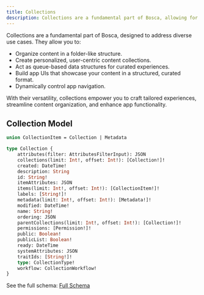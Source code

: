 ```yaml
---
title: Collections
description: Collections are a fundamental part of Bosca, allowing for organization of content.
---
```


Collections are a fundamental part of Bosca, designed to address diverse use cases. They allow you to:

- Organize content in a folder-like structure.
- Create personalized, user-centric content collections.
- Act as queue-based data structures for curated experiences.
- Build app UIs that showcase your content in a structured, curated format.
- Dynamically control app navigation.

With their versatility, collections empower you to craft tailored experiences, streamline content organization, and enhance app functionality.

## Collection Model

```graphql
union CollectionItem = Collection | Metadata

type Collection {
    attributes(filter: AttributesFilterInput): JSON
    collections(limit: Int!, offset: Int!): [Collection!]!
    created: DateTime!
    description: String
    id: String!
    itemAttributes: JSON
    items(limit: Int!, offset: Int!): [CollectionItem!]!
    labels: [String!]!
    metadata(limit: Int!, offset: Int!): [Metadata!]!
    modified: DateTime!
    name: String!
    ordering: JSON
    parentCollections(limit: Int!, offset: Int!): [Collection!]!
    permissions: [Permission!]!
    public: Boolean!
    publicList: Boolean!
    ready: DateTime
    systemAttributes: JSON
    traitIds: [String!]!
    type: CollectionType!
    workflow: CollectionWorkflow!
}
```

See the full schema: [Full Schema](GraphQL.md)
